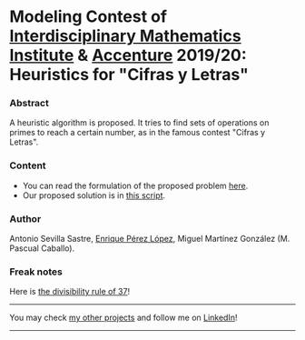# Modeling Contest of [Interdisciplinary Mathematics Institute](https://www.ucm.es/imi) & [Accenture](https://www.accenture.com/es-es) 2019/20: Heuristics for "Cifras y Letras"

### Abstract
A heuristic algorithm is proposed. It tries to find sets of operations on primes to reach a certain number, as in the famous contest "Cifras y Letras".

### Content
- You can read the formulation of the proposed problem [here](https://github.com/asevillasastre/Accenture-IMI-II-Modeling-Contest/blob/main/PROBLEM.pdf).
- Our proposed solution is in [this script](https://github.com/asevillasastre/Accenture-IMI-II-Modeling-Contest/blob/main/SCRIPT.py).

### Author
Antonio Sevilla Sastre, [Enrique Pérez López](https://www.linkedin.com/in/enrique-perez-lopez/), Miguel Martínez González (M. Pascual Caballo).

### Freak notes
Here is [the divisibility rule of 37](https://youtu.be/fNwfQLHvFxA)!

-----------------------------------------------------------------------------

You may check [my other projects](https://github.com/asevillasastre?tab=repositories) and follow me on [LinkedIn](https://www.linkedin.com/in/asevillasastre/)!

-----------------------------------------------------------------------------
